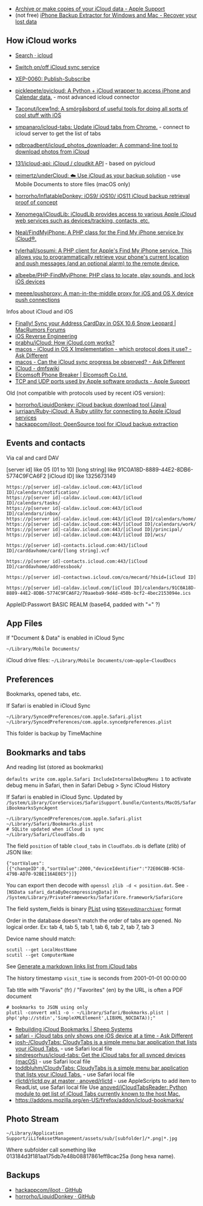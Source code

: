 - [Archive or make copies of your iCloud data - Apple Support](https://support.apple.com/en-us/HT204055)
- (not free) [iPhone Backup Extractor for Windows and Mac - Recover your lost data](http://www.iphonebackupextractor.com/)

## How iCloud works

- [Search · icloud](https://github.com/search?utf8=%E2%9C%93&q=icloud)
- [Switch on/off iCloud sync service](https://gist.github.com/nballotta/3881bcd662248fb93916)
- [XEP-0060: Publish-Subscribe](https://xmpp.org/extensions/xep-0060.html)
- [picklepete/pyicloud: A Python + iCloud wrapper to access iPhone and Calendar data.](https://github.com/picklepete/pyicloud/) - most advanced icloud connector
- [Taconut/Icew1nd: A smörgåsbord of useful tools for doing all sorts of cool stuff with iOS](https://github.com/Taconut/Icew1nd)
- [smpanaro/icloud-tabs: Update iCloud tabs from Chrome.](https://github.com/smpanaro/icloud-tabs) - connect to icloud server to get the list of tabs
- [ndbroadbent/icloud_photos_downloader: A command-line tool to download photos from iCloud](https://github.com/ndbroadbent/icloud_photos_downloader)
- [131/icloud-api: iCloud / cloudkit API](https://github.com/131/icloud-api) - based on pyicloud
- [reimertz/underCloud: ☁️ Use iCloud as your backup solution](https://github.com/reimertz/underCloud) - use Mobile Documents to store files (macOS only)
- [horrorho/InflatableDonkey: iOS9/ iOS10/ iOS11 iCloud backup retrieval proof of concept](https://github.com/horrorho/InflatableDonkey)
- [Xenomega/iCloudLib: iCloudLib provides access to various Apple iCloud web services such as devices/tracking, contacts, etc.](https://github.com/Xenomega/iCloudLib)
- [Neal/FindMyiPhone: A PHP class for the Find My iPhone service by iCloud®.](https://github.com/Neal/FindMyiPhone)
- [tylerhall/sosumi: A PHP client for Apple's Find My iPhone service. This allows you to programmatically retrieve your phone's current location and push messages (and an optional alarm) to the remote device.](https://github.com/tylerhall/sosumi)
- [albeebe/PHP-FindMyiPhone: PHP class to locate, play sounds, and lock iOS devices](https://github.com/albeebe/PHP-FindMyiPhone)

- [meeee/pushproxy: A man-in-the-middle proxy for iOS and OS X device push connections](https://github.com/meeee/pushproxy)

Infos about iCloud and iOS

- [Finally! Sync your Address CardDav in OSX 10.6 Snow Leopard | MacRumors Forums](https://forums.macrumors.com/threads/finally-sync-your-address-carddav-in-osx-10-6-snow-leopard.1265730/)
- [iOS Reverse Engineering](http://ios-rev.tumblr.com/)
- [prabhu/iCloud: How iCloud.com works?](https://github.com/prabhu/iCloud)
- [macos - iCloud in OS X Implementation - which protocol does it use? - Ask Different](https://apple.stackexchange.com/questions/54762/icloud-in-os-x-implementation-which-protocol-does-it-use)
- [macos - Can the iCloud sync progress be observed? - Ask Different](https://apple.stackexchange.com/questions/68349/can-the-icloud-sync-progress-be-observed)
- [ICloud - dmfswiki](http://dmfs.org/wiki/index.php?title=ICloud)
- [Elcomsoft Phone Breaker | Elcomsoft Co.Ltd.](https://www.elcomsoft.com/eppb.html)
- [TCP and UDP ports used by Apple software products - Apple Support](https://support.apple.com/en-us/HT202944)

Old (not compatible with protocols used by recent iOS version):

- [horrorho/LiquidDonkey: iCloud backup download tool (Java)](https://github.com/horrorho/LiquidDonkey)
- [jurriaan/Ruby-iCloud: A Ruby utility for connecting to Apple iCloud services](https://github.com/jurriaan/Ruby-iCloud)
- [hackappcom/iloot: OpenSource tool for iCloud backup extraction](https://github.com/hackappcom/iloot)

## Events and contacts

Via cal and card DAV

[server id] like 05 (01 to 10)
[long string] like 91C0A18D-8889-44E2-8DB6-5774C9FCA6F2
[iCloud ID] like 1325673149


	https://p[server id]-caldav.icloud.com:443/[iCloud ID]/calendars/notification/
	https://p[server id]-caldav.icloud.com:443/[iCloud ID]/calendars/tasks/
	https://p[server id]-caldav.icloud.com:443/[iCloud ID]/calendars/inbox/
	https://p[server id]-caldav.icloud.com:443/[iCloud ID]/calendars/home/
	https://p[server id]-caldav.icloud.com:443/[iCloud ID]/calendars/work/
	https://p[server id]-caldav.icloud.com:443/[iCloud ID]/principal/
	https://p[server id]-caldav.icloud.com:443/[iCloud ID]/wcs/
	
	https://p[server id]-contacts.icloud.com:443/[iCloud ID]/carddavhome/card/[long string].vcf
	
	https://p[server id]-contacts.icloud.com:443/[iCloud ID]/carddavhome/addressbook/
	
	https://p[server id]-contactsws.icloud.com/co/mecard/?dsid=[iCloud ID]
	
	https://p[server id]-caldav.icloud.com/[iCloud ID]/calendars/91C0A18D-8889-44E2-8DB6-5774C9FCA6F2/70aaeba9-9d4d-450b-bcf2-4bec2153094e.ics


AppleID:Passwort
BASIC REALM
(base64, padded with "=" ?)

## App Files

If "Document & Data" is enabled in iCloud Sync

	~/Library/Mobile Documents/

iCloud drive files: `~/Library/Mobile Documents/com~apple~CloudDocs`

## Preferences

Bookmarks, opened tabs, etc.

If Safari is enabled in iCloud Sync

	~/Library/SyncedPreferences/com.apple.Safari.plist
	~/Library/SyncedPreferences/com.apple.syncedpreferences.plist

This folder is backup by TimeMachine

## Bookmarks and tabs

And reading list (stored as bookmarks)

`defaults write com.apple.Safari IncludeInternalDebugMenu 1` to activate debug menu in Safari, then in Safari Debug > Sync iCloud History

If Safari is enabled in iCloud Sync. Updated by `/System/Library/CoreServices/SafariSupport.bundle/Contents/MacOS/SafariBookmarksSyncAgent`

	~/Library/SyncedPreferences/com.apple.Safari.plist
	~/Library/Safari/Bookmarks.plist
	# SQLite updated when iCloud is sync
	~/Library/Safari/CloudTabs.db

The field `position` of table `cloud_tabs` in `CloudTabs.db` is deflate (zlib) of JSON like:

	{"sortValues":[{"changeID":0,"sortValue":2000,"deviceIdentifier":"72E06CBB-9C58-479B-AD70-92BE116AE0E5"}]}

You can export then decode with `openssl zlib -d < position.dat`.
See `-[NSData safari_dataByDecompressingData]` in `/System/Library/PrivateFrameworks/SafariCore.framework/SafariCore`

The field system_fields is binary [PList](PList) using [`NSKeyedUnarchiver`](NSKeyedArchiver) format

Order in the database doesn't match the order of tabs are opened. No logical order. Ex: tab 4, tab 5, tab 1, tab 6, tab 2, tab 7, tab 3

Device name should match:

	scutil --get LocalHostName
	scutil --get ComputerName

See [Generate a markdown links list from iCloud tabs](https://gist.github.com/mems/2c96233708c6b5b44ed1a26cb0ec5a0e)

The history timestamp `visit_time` is seconds from 2001-01-01 00:00:00

Tab title with "Favoris" (fr) / "Favorites" (en) by the URL, is often a PDF document

	# bookmarks to JSON using only
	plutil -convert xml1 -o - ~/Library/Safari/Bookmarks.plist | php('php://stdin','SimpleXMLElement',LIBXML_NOCDATA));"

- [Rebuilding iCloud Bookmarks | Sheep Systems](http://www.sheepsystems.com/files/support_articles/bkmx/rebuilding-icloud-bookmarks.html)
- [safari - iCloud tabs only shows one iOS device at a time - Ask Different](https://apple.stackexchange.com/questions/137029/icloud-tabs-only-shows-one-ios-device-at-a-time/275457#275457)
- [josh-/CloudyTabs: CloudyTabs is a simple menu bar application that lists your iCloud Tabs.](https://github.com/josh-/CloudyTabs) - use Safari local file
- [sindresorhus/icloud-tabs: Get the iCloud tabs for all synced devices (macOS)](https://github.com/sindresorhus/icloud-tabs) - use Safari local file
- [toddbluhm/CloudyTabs: CloudyTabs is a simple menu bar application that lists your iCloud Tabs.](https://github.com/toddbluhm/CloudyTabs) - use Safari local file
- [rlictd/rlictd.py at master · anoved/rlictd](https://github.com/anoved/rlictd/blob/master/rlictd.py) - use AppleScripts to add item to ReadList, use Safari local file
	Use [anoved/iCloudTabsReader: Python module to get list of iCloud Tabs currently known to the host Mac.](https://github.com/anoved/iCloudTabsReader)
- https://addons.mozilla.org/en-US/firefox/addon/icloud-bookmarks/

## Photo Stream

	~/Library/Application Support/iLifeAssetManagement/assets/sub/[subfolder]/*.png|*.jpg

Where subfolder call something like 013184d3f181aa175db7e48b08817861eff8cac25a (long hexa name).

## Backups

- [hackappcom/iloot · GitHub](https://github.com/hackappcom/iloot)
- [horrorho/LiquidDonkey · GitHub](https://github.com/horrorho/LiquidDonkey)